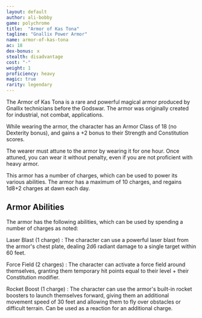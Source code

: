 ```yaml
---
layout: default
author: ali-bobby
game: polychrome
title:  "Armor of Kas Tona"
tagline: "Gnallix Power Armor"
name: armor-of-kas-tona
ac: 18
dex-bonus: ｘ
stealth: disadvantage
cost: "-"
weight: 1
proficiency: heavy
magic: true
rarity: legendary
---
```


The Armor of Kas Tona is a rare and powerful magical armor produced by Gnallix technicians before the Godswar. The armor was originally created for industrial, not combat, applications.

While wearing the armor, the character has an Armor Class of 18 (no Dexterity bonus), and gains a +2 bonus to their Strength and Constitution scores.

The wearer must attune to the armor by wearing it for one hour. Once attuned, you can wear it without penalty, even if you are not proficient with heavy armor.

This armor has a number of charges, which can be used to power its various abilities. The armor has a maximum of 10 charges, and regains 1d8+2 charges at dawn each day.

## Armor Abilities
The armor has the following abilities, which can be used by spending a number of charges as noted:

Laser Blast (1 charge)
: The character can use a powerful laser blast from the armor's chest plate, dealing 2d6 radiant damage to a single target within 60 feet.

Force Field (2 charges)
: The character can activate a force field around themselves, granting them temporary hit points equal to their level + their Constitution modifier.

Rocket Boost (1 charge)
: The character can use the armor's built-in rocket boosters to launch themselves forward, giving them an additional movement speed of 30 feet and allowing them to fly over obstacles or difficult terrain. Can be used as a reaction for an additional charge.
